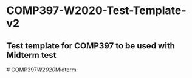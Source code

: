 # COMP397-W2020-Test-Template-v2

## Test template for COMP397 to be  used with Midterm test
#   C O M P 3 9 7 _ W 2 0 2 0 _ M i d t e r m  
 